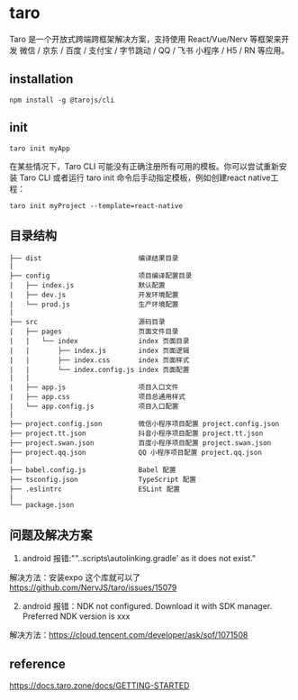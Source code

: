 # taro
Taro 是一个开放式跨端跨框架解决方案，支持使用 React/Vue/Nerv 等框架来开发 
微信 / 京东 / 百度 / 支付宝 / 字节跳动 / QQ / 飞书 小程序 / H5 / RN 等应用。

## installation
```
npm install -g @tarojs/cli
```

## init
```
taro init myApp
```
在某些情况下，Taro CLI 可能没有正确注册所有可用的模板。你可以尝试重新安装 Taro CLI 或者运行 taro init 命令后手动指定模板，例如创建react native工程：
```
taro init myProject --template=react-native
```

## 目录结构
```
├── dist                        编译结果目录
|
├── config                      项目编译配置目录
|   ├── index.js                默认配置
|   ├── dev.js                  开发环境配置
|   └── prod.js                 生产环境配置
|
├── src                         源码目录
|   ├── pages                   页面文件目录
|   |   └── index               index 页面目录
|   |       ├── index.js        index 页面逻辑
|   |       ├── index.css       index 页面样式
|   |       └── index.config.js index 页面配置
|   |
|   ├── app.js                  项目入口文件
|   ├── app.css                 项目总通用样式
|   └── app.config.js           项目入口配置
|
├── project.config.json         微信小程序项目配置 project.config.json
├── project.tt.json             抖音小程序项目配置 project.tt.json
├── project.swan.json           百度小程序项目配置 project.swan.json
├── project.qq.json             QQ 小程序项目配置 project.qq.json
|
├── babel.config.js             Babel 配置
├── tsconfig.json               TypeScript 配置
├── .eslintrc                   ESLint 配置
|
└── package.json
```

## 问题及解决方案
1. android 报错:""..scripts\autolinking.gradle' as it does not exist."

解决方法：安装expo 这个库就可以了 https://github.com/NervJS/taro/issues/15079

2. android 报错：NDK not configured. Download it with SDK manager. Preferred NDK version is xxx

解决方法：https://cloud.tencent.com/developer/ask/sof/1071508

## reference
https://docs.taro.zone/docs/GETTING-STARTED
